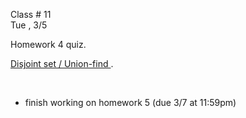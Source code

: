 <div class="lecture1">

<div class="column_date">
<p markdown="block">

Class # 11 <br>
Tue , 3/5



</p>
</div>

<div class="column_materials">
<p markdown="block">

Homework 4 quiz.

[Disjoint set / Union-find ](slides/06-disjoint_set_union_find.html).

<br>


</p>
</div>

<div class="column_assign">
<p markdown="block">


- finish working on homework 5 (due 3/7 at 11:59pm)




</p>
</div>

</div>
